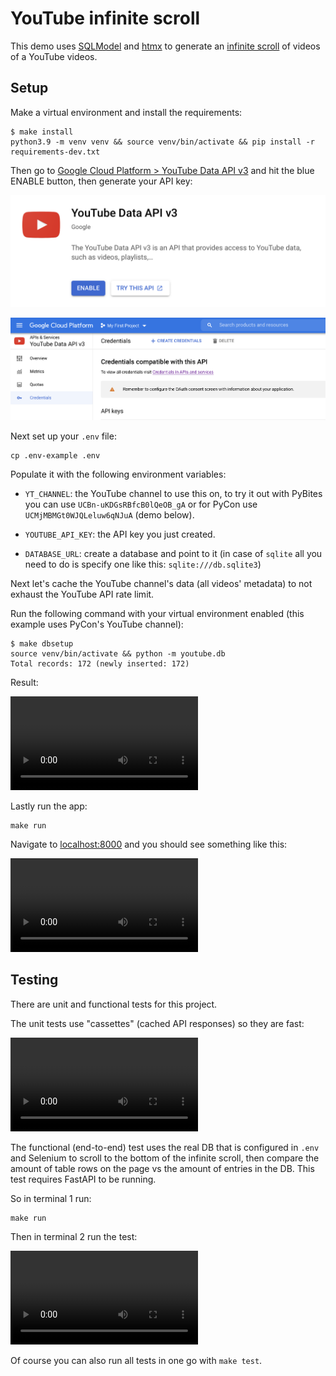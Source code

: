 # YouTube infinite scroll

This demo uses [SQLModel](https://sqlmodel.tiangolo.com/) and [htmx](https://htmx.org/) to generate an [infinite scroll](https://htmx.org/examples/infinite-scroll/) of videos of a YouTube videos.

## Setup

Make a virtual environment and install the requirements:

```
$ make install
python3.9 -m venv venv && source venv/bin/activate && pip install -r requirements-dev.txt
```

Then go to [Google Cloud Platform > YouTube Data API v3](https://console.cloud.google.com/apis/library/youtube.googleapis.com?project=top-repos) and hit the blue ENABLE button, then generate your API key:

![enable the API](assets/youtube-api1.png)

![create an API key](assets/youtube-api2.png)

Next set up your `.env` file:

```
cp .env-example .env
```

Populate it with the following environment variables:

- `YT_CHANNEL`: the YouTube channel to use this on, to try it out with PyBites you can use `UCBn-uKDGsRBfcB0lQeOB_gA` or for PyCon use `UCMjMBMGt0WJQLeluw6qNJuA` (demo below).

- `YOUTUBE_API_KEY`: the API key you just created.

- `DATABASE_URL`: create a database and point to it (in case of `sqlite` all you need to do is specify one like this: `sqlite:///db.sqlite3`)

Next let's cache the YouTube channel's data (all videos' metadata) to not exhaust the YouTube API rate limit.

Run the following command with your virtual environment enabled (this example uses PyCon's YouTube channel):

```
$ make dbsetup
source venv/bin/activate && python -m youtube.db
Total records: 172 (newly inserted: 172)
```

Result:

<video src="https://user-images.githubusercontent.com/387927/133118592-87d5b8d3-a87c-4be3-81f1-8457c0eb182c.mp4" controls="controls" style="max-width: 730px;">
</video>

Lastly run the app:

```
make run
```

Navigate to [localhost:8000](http://localhost:8000/) and you should see something like this:

<video src="https://user-images.githubusercontent.com/387927/133118934-29655671-8d4e-4483-8a3e-cdffe0fabbd4.mp4" controls="controls" style="max-width: 730px;">
</video>

## Testing

There are unit and functional tests for this project.

The unit tests use "cassettes" (cached API responses) so they are fast:

<video src="https://www.dropbox.com/s/763t4zjfzbjfqn9/yi-infinite-scroll-unit-test.mp4" controls="controls" style="max-width: 730px;">
</video>

The functional (end-to-end) test uses the real DB that is configured in `.env` and Selenium to scroll to the bottom of the infinite scroll, then compare the amount of table rows on the page vs the amount of entries in the DB. This test requires FastAPI to be running.

So in terminal 1 run:

```
make run
```

Then in terminal 2 run the test:

<video src="https://www.dropbox.com/s/nofhtcqyo2epx1f/yi-infinite-scroll-functional-test.cmproj.mp4" controls="controls" style="max-width: 730px;">
</video>

Of course you can also run all tests in one go with `make test`.
